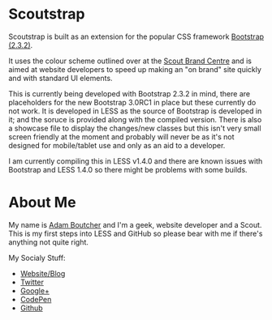 Scoutstrap
==========


Scoutstrap is built as an extension for the popular CSS framework [Bootstrap (2.3.2)](http://twitter.github.io/bootstrap/2.3.2).

It uses the colour scheme outlined over at the [Scout Brand Centre](http://scouts.org.uk/brand) and is aimed at website developers to speed up making an "on brand" site quickly and with standard UI elements.

This is currently being developed with Bootstrap 2.3.2 in mind, there are placeholders for the new Bootstrap 3.0RC1 in place but these currently do not work. It is developed in LESS as the source of Bootstrap is developed in it; and the soruce is provided along with the compiled version. There is also a showcase file to display the changes/new classes but this isn't very small screen friendly at the moment and probably will never be as it's not designed for mobile/tablet use and only as an aid to a developer.

I am currently compiling this in LESS v1.4.0 and there are known issues with Bootstrap and LESS 1.4.0 so there might be problems with some builds.




About Me
========

My name is [Adam Boutcher](http://www.aboutcher.co.uk) and I'm a geek, website developer and a Scout. This is my first steps into LESS and GitHub so please bear with me if there's anything not quite right.

My Socialy Stuff:

* [Website/Blog](http://www.aboutcher.co.uk)
* [Twitter](http://twitter.com/adamboutcher)
* [Google+](http://plus.google.com/102562876769741767043)
* [CodePen](http://codepen.io/adamboutcher)
* [Github](https://github.com/adamboutcher)